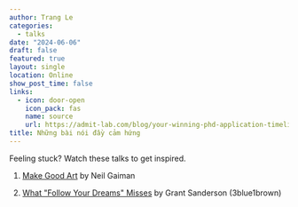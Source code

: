 ```yaml
---
author: Trang Le
categories:
  - talks
date: "2024-06-06"
draft: false
featured: true
layout: single
location: Online
show_post_time: false
links:
  - icon: door-open
    icon_pack: fas
    name: source
    url: https://admit-lab.com/blog/your-winning-phd-application-timeline/
title: Những bài nói đầy cảm hứng
---
```


Feeling stuck? Watch these talks to get inspired.

1. [Make Good Art](https://youtu.be/plWexCID-kA?si=A6rYUqqR9NKzYMdL) by Neil Gaiman

2. [What "Follow Your Dreams" Misses](https://youtu.be/W3I3kAg2J7w?si=zT4_G9wpfCbfOttm) by Grant Sanderson (3blue1brown)
